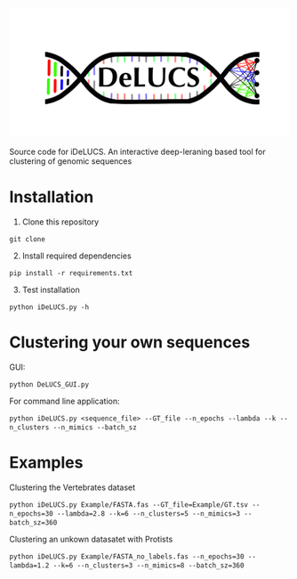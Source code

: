 <p align="center">
  <img src ="new_logo.png" alt="drawing" width="800"/>
</p>



Source code for iDeLUCS. An interactive deep-leraning based tool for clustering of genomic sequences

# Installation

1. Clone this repository
 ```
git clone 
  ```
2. Install required dependencies
```
pip install -r requirements.txt 	
```
3. Test installation
```
python iDeLUCS.py -h 	
```

# Clustering your own sequences
GUI: 
```
python DeLUCS_GUI.py
```

For command line application: 
```
python iDeLUCS.py <sequence_file> --GT_file --n_epochs --lambda --k --n_clusters --n_mimics --batch_sz
```

# Examples
Clustering the Vertebrates dataset
```
python iDeLUCS.py Example/FASTA.fas --GT_file=Example/GT.tsv --n_epochs=30 --lambda=2.8 --k=6 --n_clusters=5 --n_mimics=3 --batch_sz=360
```

Clustering an unkown datasatet with Protists
```
python iDeLUCS.py Example/FASTA_no_labels.fas --n_epochs=30 --lambda=1.2 --k=6 --n_clusters=3 --n_mimics=8 --batch_sz=360
```